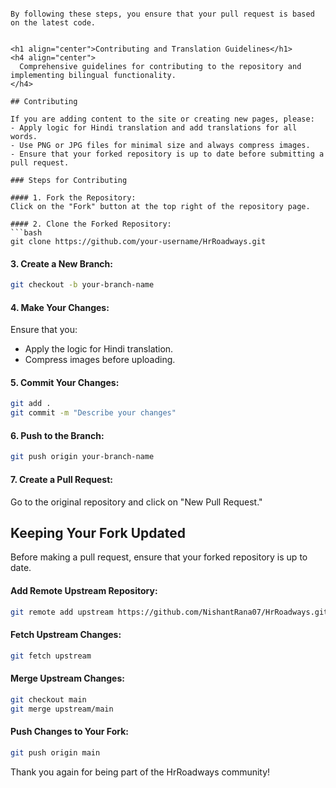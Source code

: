 
```

By following these steps, you ensure that your pull request is based on the latest code.


<h1 align="center">Contributing and Translation Guidelines</h1>
<h4 align="center">
  Comprehensive guidelines for contributing to the repository and implementing bilingual functionality.
</h4>

## Contributing

If you are adding content to the site or creating new pages, please:
- Apply logic for Hindi translation and add translations for all words.
- Use PNG or JPG files for minimal size and always compress images.
- Ensure that your forked repository is up to date before submitting a pull request.

### Steps for Contributing

#### 1. Fork the Repository:
Click on the "Fork" button at the top right of the repository page.

#### 2. Clone the Forked Repository:
```bash
git clone https://github.com/your-username/HrRoadways.git
```

#### 3. Create a New Branch:
```bash
git checkout -b your-branch-name
```

#### 4. Make Your Changes:
Ensure that you:
- Apply the logic for Hindi translation.
- Compress images before uploading.

#### 5. Commit Your Changes:
```bash
git add .
git commit -m "Describe your changes"
```

#### 6. Push to the Branch:
```bash
git push origin your-branch-name
```

#### 7. Create a Pull Request:
Go to the original repository and click on "New Pull Request."

## Keeping Your Fork Updated

Before making a pull request, ensure that your forked repository is up to date.

#### Add Remote Upstream Repository:
```bash
git remote add upstream https://github.com/NishantRana07/HrRoadways.git
```

#### Fetch Upstream Changes:
```bash
git fetch upstream
```

#### Merge Upstream Changes:
```bash
git checkout main
git merge upstream/main
```

#### Push Changes to Your Fork:
```bash
git push origin main
```

Thank you again for being part of the HrRoadways community!